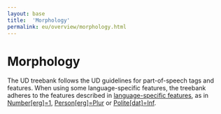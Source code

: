 ```yaml
---
layout: base
title:  'Morphology'
permalink: eu/overview/morphology.html
---
```


# Morphology

The UD treebank follows the UD guidelines for part-of-speech tags and features. When using some language-specific features, the treebank adheres to the features described in <a href="http://universaldependencies.github.io/docs/ext-feat-index.html">language-specific features</a>, as in <a href="http://universaldependencies.github.io/docs/u/ext-feat/AbsErgDatNumber.html">Number[erg]=1</a>, <a href="http://universaldependencies.github.io/docs/u/ext-feat/AbsErgDatPerson.html">Person[erg]=Plur</a> or <a href="http://universaldependencies.github.io/docs/u/ext-feat/AbsErgDatPolite.html">Polite[dat]=Inf</a>.

